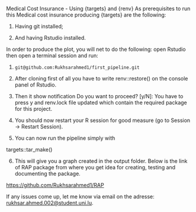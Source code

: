 Medical Cost Insurance - Using {targets} and {renv}
As prerequisites to run this Medical cost insurance producing {targets} are the following:

1. Having git installed;

2. And having Rstudio installed.

In order to produce the plot, you will net to do the following: open Rstudio then open a terminal session and run:

1.     git@github.com:Rukhsarahmed1/first_pipeline.git

2. After cloning first of all you have to write renv::restore() 
    on the console panel of Rstudio.
     
3. Then it show notification Do you want to proceed? [y/N]: You have to press y and renv.lock file updated which contain the required package for this project.


4. You should now restart your R session for good measure (go to Session -> Restart Session).

5. You can now run the pipeline simply with

targets::tar_make()

6. This will give you a graph created in the output folder.
Below is the link of RAP package from where you get idea for creating, testing and documenting the package.

https://github.com/Rukhsarahmed1/RAP

If any issues come up, let me know via email on the adresse: rukhsar.ahmed.002@student.uni.lu.
